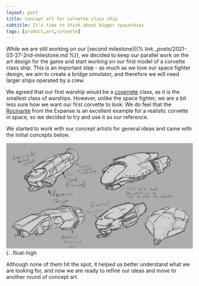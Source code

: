 ```yaml
---
layout: post
title: Concept art for corvette class ship 
subtitle: It's time to think about bigger spaceships
tags: [product,art,corvette]
---
```


While we are still working on our [second milestone]({% link _posts/2021-03-27-2nd-milestone.md %}), we decided to keep our parallel work on the art design for the game and start working on our first model of a corvette class ship. This is an important step - as much as we love our space fighter design, we aim to create a bridge simulator, and therefore we will need larger ships operated by a crew. 

We agreed that our first warship would be a [coverrete](https://en.wikipedia.org/wiki/Corvette) class, as it is the smallest class of warships. However, unlike the space fighter, we are a bit less sure how we want our first corvette to look. We do feel that the [Rocinante](https://static.wikia.nocookie.net/expanse/images/3/37/Mcrncorvetteclassconceptart.png/revision/latest?cb=20180720194228) from the Expanse is an excellent example for a realistic corvette in space, so we decided to try and use it as our reference.

We started to work with our concept artists for general ideas and came with the initial concepts below. 

![our first concept art](/assets/img/corvette-art.png){: .float-high

Although none of them hit the spot, it helped us better understand what we are looking for, and now we are ready to refine our ideas and move to another round of concept art.

